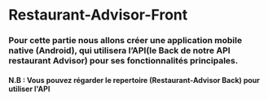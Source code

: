 # Restaurant-Advisor-Front

### Pour cette partie nous allons créer une application mobile native (Android), qui utilisera l’API(le Back de notre API restaurant Advisor) pour ses fonctionnalités principales.

#### N.B : Vous pouvez régarder le repertoire **(Restaurant-Advisor Back)** pour utiliser l'API
